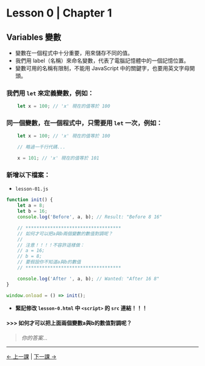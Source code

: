 # Lesson 0 | Chapter 1

## Variables 變數
- 變數在一個程式中十分重要，用來儲存不同的值。
- 我們用 label（名稱）來命名變數，代表了電腦記憶體中的一個記憶位置。
- 變數可用的名稱有限制，不能用 JavaScript 中的關鍵字，也要用英文字母開頭。

### 我們用 `let` 來定義變數，例如：
```javascript
	let x = 100; // 'x' 現在的值等於 100
```

### 同一個變數，在一個程式中，只需要用 `let` 一次，例如：
```javascript
	let x = 100; // 'x' 現在的值等於 100

	// 略過一千行代碼...

	x = 101; // 'x' 現在的值等於 101
```

### 新增以下檔案：
- `lesson-01.js`
```javascript
function init() {
	let a = 8;
	let b = 16;
	console.log('Before', a, b); // Result: "Before 8 16"

	// ***********************************
	// 如何才可以把a與b兩個變數的數值對調呢？
	//
	// 注意！！！！不容許這樣做：
	// a = 16;
	// b = 8;
	// 要假設你不知道a與b的數值
	// ***********************************

	console.log('After ', a, b); // Wanted: "After 16 8"
}

window.onload = () => init();
```
- **緊記修改 `lesson-0.html` 中 `<script>` 的 `src` 連結！！！**

#### >>> 如何才可以把上面兩個變數a與b的數值對調呢？
> _你的答案..._

---

[← 上一課](README.md) | [下一課 →](lesson-02.md)
